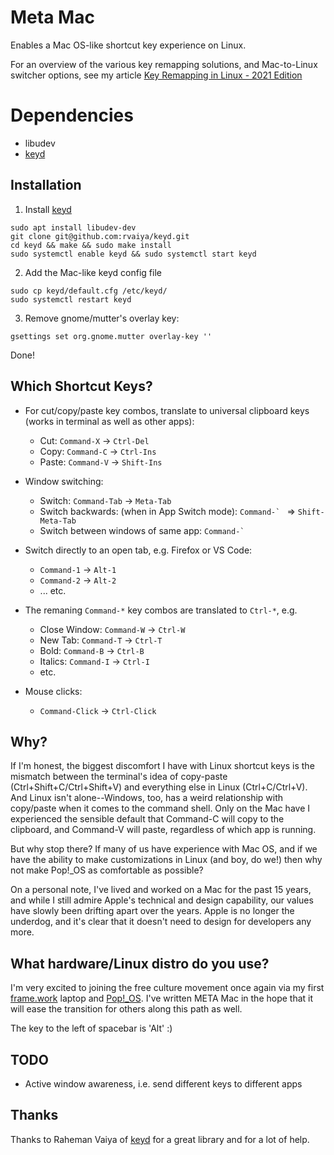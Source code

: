 # Meta Mac

Enables a Mac OS-like shortcut key experience on Linux.

For an overview of the various key remapping solutions, and Mac-to-Linux switcher options, see my article [Key Remapping in Linux - 2021 Edition](https://medium.com/@canadaduane/key-remapping-in-linux-2021-edition-47320999d2aa)

# Dependencies

- libudev
- [keyd](https://github.com/rvaiya/keyd)

## Installation


1. Install [keyd](https://github.com/rvaiya/keyd)

```
sudo apt install libudev-dev
git clone git@github.com:rvaiya/keyd.git
cd keyd && make && sudo make install
sudo systemctl enable keyd && sudo systemctl start keyd
```

2. Add the Mac-like keyd config file

```
sudo cp keyd/default.cfg /etc/keyd/
sudo systemctl restart keyd
```

3. Remove gnome/mutter's overlay key:

```
gsettings set org.gnome.mutter overlay-key ''
```

Done!

## Which Shortcut Keys?

- For cut/copy/paste key combos, translate to universal clipboard keys (works in terminal as well as other apps):
  - Cut: `Command-X` -> `Ctrl-Del` 
  - Copy: `Command-C` -> `Ctrl-Ins`
  - Paste: `Command-V` -> `Shift-Ins`

- Window switching:
  - Switch: `Command-Tab` -> `Meta-Tab`
  - Switch backwards: (when in App Switch mode): ``Command-` `` => `Shift-Meta-Tab`
  - Switch between windows of same app: ``Command-` ``

- Switch directly to an open tab, e.g. Firefox or VS Code:
  - `Command-1` -> `Alt-1`
  - `Command-2` -> `Alt-2`
  - ... etc.

- The remaning `Command-*` key combos are translated to `Ctrl-*`, e.g.
  - Close Window: `Command-W` -> `Ctrl-W`
  - New Tab: `Command-T` -> `Ctrl-T`
  - Bold: `Command-B` -> `Ctrl-B`
  - Italics: `Command-I` -> `Ctrl-I`
  - etc.

- Mouse clicks:
  - `Command-Click` -> `Ctrl-Click`


## Why?

If I'm honest, the biggest discomfort I have with Linux shortcut keys is the mismatch between the terminal's idea of copy-paste (Ctrl+Shift+C/Ctrl+Shift+V) and everything else in Linux (Ctrl+C/Ctrl+V). And Linux isn't alone--Windows, too, has a weird relationship with copy/paste when it comes to the command shell. Only on the Mac have I experienced the sensible default that Command-C will copy to the clipboard, and Command-V will paste, regardless of which app is running.

But why stop there? If many of us have experience with Mac OS, and if we have the ability to make customizations in Linux (and boy, do we!) then why not make Pop!_OS as comfortable as possible?

On a personal note, I've lived and worked on a Mac for the past 15 years, and while I still admire Apple's technical and design capability, our values have slowly been drifting apart over the years. Apple is no longer the underdog, and it's clear that it doesn't need to design for developers any more.

## What hardware/Linux distro do you use?

I'm very excited to joining the free culture movement once again via my first [frame.work](https://frame.work) laptop and [Pop!_OS](https://pop.system76.com/). I've written META Mac in the hope that it will ease the transition for others along this path as well.

The key to the left of spacebar is 'Alt' :)

## TODO
- Active window awareness, i.e. send different keys to different apps

## Thanks

Thanks to Raheman Vaiya of [keyd](https://github.com/rvaiya/keyd) for a great library and for a lot of help.